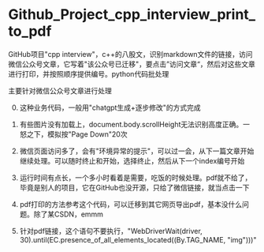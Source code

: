 # Github_Project_cpp_interview_print_to_pdf
GitHub项目"cpp interview"，c++的八股文，识别markdown文件的链接，访问微信公众号文章，它写着"该公众号已迁移"，要点击”访问文章“，然后对这些文章进行打印，并按照顺序提供编号。python代码批处理

主要针对微信公众号文章进行处理

0. 这种业务代码，一般用"chatgpt生成+逐步修改"的方式完成

1. 有些图片没有加载上，document.body.scrollHeight无法识别高度正确。一怒之下，模拟按"Page Down"20次

2. 微信页面访问多了，会有"环境异常的提示"，可以过一会，从下一篇文章开始继续处理。可以随时终止和开始，选择终止，然后从下一个index编号开始

3. 运行时间有点长，一个多小时看着是需要，吃饭的时候处理。pdf就不给了，毕竟是别人的项目，它在GitHub也没开源，只给了微信链接，就当点击一下

4. pdf打印的方法参考这个代码，可以迁移到其它网页导出pdf，基本没什么问题。除了某CSDN，emmm

5. 针对pdf链接，这个语句不要执行，"WebDriverWait(driver, 30).until(EC.presence_of_all_elements_located((By.TAG_NAME, "img")))"
